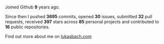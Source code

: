 Joined Github **9** years ago.

Since then I pushed **3695** commits, opened **30** issues, submitted **32** pull requests, received **397** stars across **85** personal projects and contributed to **16** public repositories.

Find out more about me on [lukasbach.com](https://lukasbach.com)
